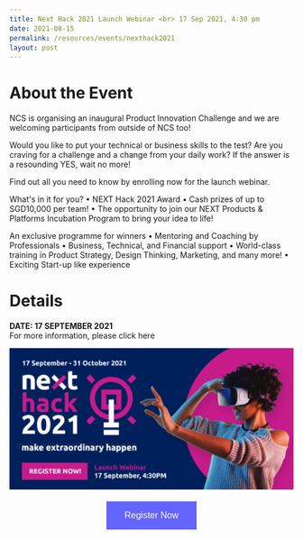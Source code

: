 ```yaml
---
title: Next Hack 2021 Launch Webinar <br> 17 Sep 2021, 4:30 pm
date: 2021-08-15
permalink: /resources/events/nexthack2021
layout: post
---
```

# About the Event
NCS is organising an inaugural Product Innovation Challenge and we are welcoming participants from outside of NCS too!

Would you like to put your technical or business skills to the test? Are you craving for a challenge and a change from your daily work? If the answer is a resounding YES, wait no more!

Find out all you need to know by enrolling now for the launch webinar.

What's in it for you?
•	NEXT Hack 2021 Award
•	Cash prizes of up to SGD10,000 per team!
•	The opportunity to join our NEXT Products &amp; Platforms Incubation Program to bring your idea to life!

An exclusive programme for winners
•	Mentoring and Coaching by Professionals
•	Business, Technical, and Financial support
•	World-class training in Product Strategy, Design Thinking, Marketing, and many more!
•	Exciting Start-up like experience


# Details
**DATE: 17 SEPTEMBER 2021**<br>For more information, please click  <a target="_blank">here</a> 

![NEXTHack2021](/images/events/events/NEXTHack2021.png)

<style>
#register {
  background-color: #0000ff;
  border: none;
  color: white;
  padding: 16px 32px;
  text-align: center;
  font-size: 16px;
  margin: 4px 2px;
  opacity: 0.6;
  transition: 0.3s;
  display: inline-block;
  text-decoration: none;
  cursor: pointer;
}
</style>

<center><a href="https://form.jotform.com/212518958648066" target="_blank"><button class="btn" id="register">Register Now</button></a></center>